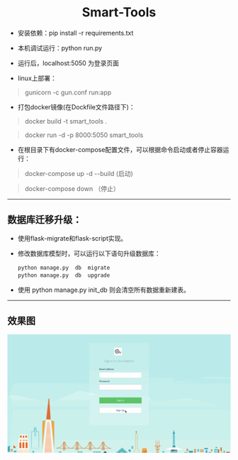 # <center>Smart-Tools</center>

- 安装依赖：pip install -r requirements.txt

- 本机调试运行：python run.py

- 运行后，localhost:5050  为登录页面

- linux上部署：

 > gunicorn -c gun.conf run:app

- 打包docker镜像(在Dockfile文件路径下)：

 > docker build -t smart_tools .

 > docker run -d -p 8000:5050 smart_tools

- 在根目录下有docker-compose配置文件，可以根据命令启动或者停止容器运行：

> docker-compose up -d --build       (启动)

> docker-compose down               （停止）


---

## 数据库迁移升级：

 - 使用flask-migrate和flask-script实现。

 - 修改数据库模型时，可以运行以下语句升级数据库：
   ```python
   python manage.py  db  migrate
   python manage.py  db  upgrade
   ```

 - 使用 python  manage.py  init_db 则会清空所有数据重新建表。


 ---

 ## 效果图

 ![部分功能展示](snips/test.gif)